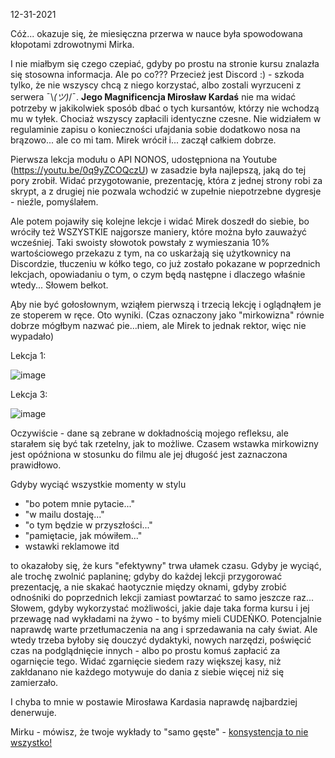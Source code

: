 12-31-2021

Cóż... okazuje się, że miesięczna przerwa w nauce była spowodowana kłopotami zdrowotnymi Mirka.

I nie miałbym się czego czepiać, gdyby po prostu na stronie kursu znalazła się stosowna informacja. Ale po co??? Przecież jest Discord :) - szkoda tylko, że nie wszyscy chcą z niego korzystać, albo zostali wyrzuceni z serwera ¯\\_(ツ)_/¯. <b>Jego Magnificencja Mirosław Kardaś</b> nie ma widać potrzeby w jakikolwiek sposób dbać o tych kursantów, którzy nie wchodzą mu w tyłek. Chociaż wszyscy zapłacili identyczne czesne. Nie widziałem w regulaminie zapisu o konieczności ufajdania sobie dodatkowo nosa na brązowo... ale co mi tam. Mirek wrócił i... zaczął całkiem dobrze.

Pierwsza lekcja modułu o API NONOS, udostępniona na Youtube (https://youtu.be/0q9yZCOQczU) w zasadzie była najlepszą, jaką do tej pory zrobił. Widać przygotowanie, prezentację, która z jednej strony robi za skrypt, a z drugiej nie pozwala wchodzić w zupełnie niepotrzebne dygresje - nieźle, pomyślałem. 

Ale potem pojawiły się kolejne lekcje i widać Mirek doszedł do siebie, bo wróciły też WSZYSTKIE najgorsze maniery, które można było zauważyć wcześniej. Taki swoisty słowotok powstały z wymieszania 10% wartościowego przekazu z tym, na co uskarżają się użytkownicy na Discordzie, tłuczeniu w kółko tego, co już zostało pokazane w poprzednich lekcjach, opowiadaniu o tym, o czym będą następne i dlaczego właśnie wtedy... Słowem bełkot.

Ąby nie być gołosłownym, wziąłem pierwszą i trzecią lekcję i oglądnąłem je ze stoperem w ręce. Oto wyniki. (Czas oznaczony jako "mirkowizna" równie dobrze mógłbym nazwać pie...niem, ale Mirek to jednak rektor, więc nie wypadało)

Lekcja 1:

![image](https://user-images.githubusercontent.com/96142599/147828717-0af8a440-96aa-45df-98c6-3af7917f7c1b.png)

Lekcja 3:

![image](https://user-images.githubusercontent.com/96142599/147831063-bd5dc4d2-d95a-47e7-a21a-673a4e13a51a.png)

Oczywiście - dane są zebrane w dokładnością mojego refleksu, ale starałem się być tak rzetelny, jak to możliwe. Czasem wstawka mirkowizny jest opóźniona w stosunku do filmu ale jej długość jest zaznaczona prawidłowo.

Gdyby wyciąć wszystkie momenty w stylu
- "bo potem mnie pytacie..."
- "w mailu dostaję..."
- "o tym będzie w przyszłości..."
- "pamiętacie, jak mówiłem..."
- wstawki reklamowe itd

to okazałoby się, że kurs "efektywny" trwa ułamek czasu. Gdyby je wyciąć, ale trochę zwolnić paplaninę; gdyby do każdej lekcji przygorować prezentację, a nie skakać haotycznie między oknami, gdyby zrobić odnośniki do poprzednich lekcji zamiast powtarzać to samo jeszcze raz... Słowem, gdyby wykorzystać możliwości, jakie daje taka forma kursu i jej przewagę nad wykładami na żywo - to byśmy mieli CUDEŃKO. Potencjalnie naprawdę warte przetłumaczenia na ang i sprzedawania na cały świat. Ale wtedy trzeba byłoby się douczyć dydaktyki, nowych narzędzi, poświęcić czas na podglądnięcie innych - albo po prostu komuś zapłacić za ogarnięcie tego. Widać zgarnięcie siedem razy większej kasy, niż zakłdanano nie każdego motywuje do dania z siebie więcej niż się zamierzało. 

I chyba to mnie w postawie Mirosława Kardasia naprawdę najbardziej denerwuje. 

Mirku - mówisz, że twoje wykłady to "samo gęste" - <a href="https://youtu.be/ZagYlXXJo_A?t=2637" target="_blank">konsystencja to nie wszystko!</a>
